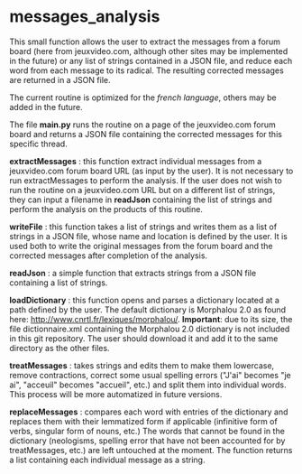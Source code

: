 # messages_analysis
This small function allows the user to extract the messages from a forum board (here from jeuxvideo.com, although other sites may be implemented in the future) or any list of strings contained in a JSON file, and reduce each word from each message to its radical. The resulting corrected messages are returned in a JSON file.

The current routine is optimized for the *french language*, others may be added in the future. 

The file **main.py** runs the routine on a page of the jeuxvideo.com forum board and returns a JSON file containing the corrected messages for this specific thread. 

__extractMessages__ : this function extract individual messages from a jeuxvideo.com forum board URL (as input by the user). It is not necessary to run extractMessages to perform the analysis. If the user does not wish to run the routine on a jeuxvideo.com URL but on a different list of strings, they can input a filename in __readJson__ containing the list of strings and perform the analysis on the products of this routine.

__writeFile__ : this function takes a list of strings and writes them as a list of strings in a JSON file, whose name and location is defined by the user. It is used both to write the original messages from the forum board and the corrected messages after completion of the analysis.

__readJson__ : a simple function that extracts strings from a JSON file containing a list of strings.

__loadDictionary__ : this function opens and parses a dictionary located at a path defined by the user. The default dictionary is Morphalou 2.0 as found here: http://www.cnrtl.fr/lexiques/morphalou/. **Important**: due to its size, the file dictionnaire.xml containing the Morphalou 2.0 dictionary is not included in this git repository. The user should download it and add it to the same directory as the other files.

__treatMessages__ : takes strings and edits them to make them lowercase, remove contractions, correct some usual spelling errors ("J'ai" becomes "je ai", "acceuil" becomes "accueil", etc.) and split them into individual words. This process will be more automatized in future versions.

__replaceMessages__ : compares each word with entries of the dictionary and replaces them with their lemmatized form if applicable (infinitive form of verbs, singular form of nouns, etc.) The words that cannot be found in the dictionary (neologisms, spelling error that have not been accounted for by treatMessages, etc.) are left untouched at the moment. The function returns a list containing each individual message as a string.
